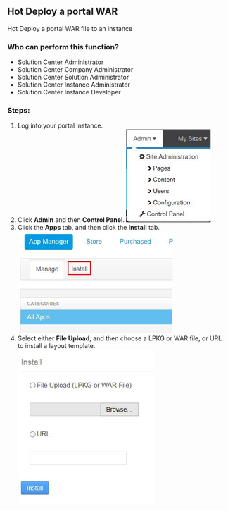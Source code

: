 ## Hot Deploy a portal WAR
Hot Deploy a portal WAR file to an instance

### Who can perform this function?
* Solution Center Administrator
* Solution Center Company Administrator
* Solution Center Solution Administrator
* Solution Center Instance Administrator
* Solution Center Instance Developer

### Steps:
1. Log into your portal instance.
2. Click **Admin** and then **Control Panel**.
![](hot_1.jpg)
3. Click the **Apps** tab, and then click the **Install** tab.
![](install_plugin.jpg)
4. Select either **File Upload**, and then choose a LPKG or WAR file, or URL to install a layout template.    
![](install.jpg)

